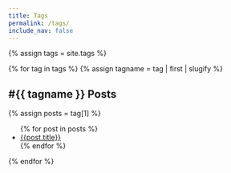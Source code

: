 ```yaml
---
title: Tags
permalink: /tags/
include_nav: false
---
```


<script>
  SpaacedOut.ready(() => {
    let title = document.getElementsByClassName('post-title')
    if (title) {
      title[0].style.display = 'none'
    }
    let tag = window.location.hash
    if(tag) {
        let tagElement = document.getElementById(tag.substring(1))
        if (tagElement) {
          tagElement.style.display = 'block'
        }
    }
    else {
      // Let's just show them all
      var tags = document.getElementsByClassName('tag')
      for (var tagElement of tags) {
        if (tagElement) {
          tagElement.style.display = 'block'
        }
      }
    }
  })
</script>

{% assign tags = site.tags %}

<div class="tag_page">
{% for tag in tags %}
  {% assign tagname = tag | first | slugify %}
<div id="{{ tagname }}" class="tag">
  <h2>#{{ tagname }} Posts</h2>
  {% assign posts = tag[1] %}
  <ul>
  {% for post in posts %}
    <li>
      <a href="{{ site.baseurl }}{{ post.url }}" title="{{post.title}}" aria-label="{{post.title}}">{{post.title}}</a>
    </li>
  {% endfor %}
  </ul>
</div>
{% endfor %}
</div>